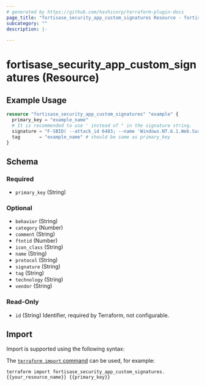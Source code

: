 ```yaml
---
# generated by https://github.com/hashicorp/terraform-plugin-docs
page_title: "fortisase_security_app_custom_signatures Resource - fortisase"
subcategory: ""
description: |-
  
---
```


# fortisase_security_app_custom_signatures (Resource)



## Example Usage

```terraform
resource "fortisase_security_app_custom_signatures" "example" {
  primary_key = "example_name"
  # It is recommended to use ' instead of " in the signature string.
  signature = "F-SBID( --attack_id 6483; --name 'Windows.NT.6.1.Web.Surfing'; --default_action drop_session; --service HTTP; --protocol tcp; --app_cat 25; --flow from_client; --pattern !'FCT'; --pattern 'Windows NT 6.1'; --no_case; --context header; --weight 40; )"
  tag       = "example_name" # should be same as primary_key
}
```

<!-- schema generated by tfplugindocs -->
## Schema

### Required

- `primary_key` (String)

### Optional

- `behavior` (String)
- `category` (Number)
- `comment` (String)
- `ftntid` (Number)
- `icon_class` (String)
- `name` (String)
- `protocol` (String)
- `signature` (String)
- `tag` (String)
- `technology` (String)
- `vendor` (String)

### Read-Only

- `id` (String) Identifier, required by Terraform, not configurable.

## Import

Import is supported using the following syntax:

The [`terraform import` command](https://developer.hashicorp.com/terraform/cli/commands/import) can be used, for example:

```shell
terraform import fortisase_security_app_custom_signatures.{{your_resource_name}} {{primary_key}}
```
